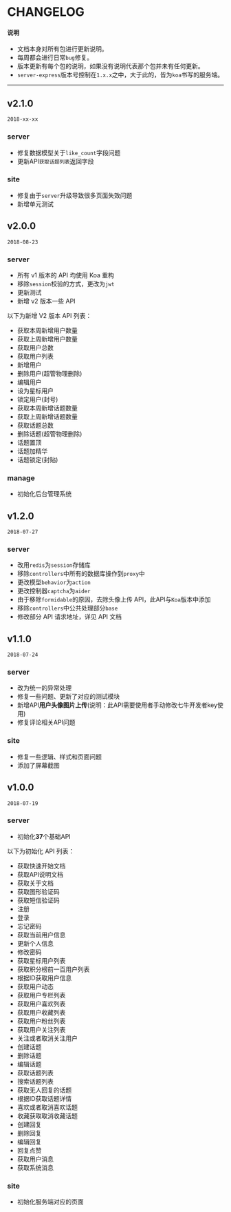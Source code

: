 # CHANGELOG

#### 说明

  * 文档本身对所有包进行更新说明。
  * 每周都会进行日常`bug`修复。
  * 版本更新有每个包的说明，如果没有说明代表那个包并未有任何更新。
  * `server-express`版本号控制在`1.x.x`之中，大于此的，皆为`koa`书写的服务端。

---

## v2.1.0

`2018-xx-xx`

### server

  - 修复数据模型关于`like_count`字段问题
  - 更新API`获取话题列表`返回字段

### site

  - 修复由于`server`升级导致很多页面失效问题
  - 新增单元测试

## v2.0.0

`2018-08-23`

### server

  - 所有 v1 版本的 API 均使用 Koa 重构
  - 移除`session`校验的方式，更改为`jwt`
  - 更新测试
  - 新增 v2 版本一些 API

以下为新增 V2 版本 API 列表：

  - 获取本周新增用户数量
  - 获取上周新增用户数量
  - 获取用户总数
  - 获取用户列表
  - 新增用户
  - 删除用户(超管物理删除)
  - 编辑用户
  - 设为星标用户
  - 锁定用户(封号)
  - 获取本周新增话题数量
  - 获取上周新增话题数量
  - 获取话题总数
  - 删除话题(超管物理删除)
  - 话题置顶
  - 话题加精华
  - 话题锁定(封贴)

### manage

  - 初始化后台管理系统

## v1.2.0

`2018-07-27`

### server

  - 改用`redis`为`session`存储库
  - 移除`controllers`中所有的数据库操作到`proxy`中
  - 更改模型`behavior`为`action`
  - 更改控制器`captcha`为`aider`
  - 由于移除`formidable`的原因，去除头像上传 API，此API与`Koa`版本中添加
  - 移除`controllers`中公共处理部分`base`
  - 修改部分 API 请求地址，详见 API 文档

## v1.1.0

`2018-07-24`

### server

  - 改为统一的异常处理
  - 修复一些问题、更新了对应的测试模块
  - 新增API**用户头像图片上传**(说明：此API需要使用者手动修改七牛开发者key使用)
  - 修复评论相关API问题

### site

  - 修复一些逻辑、样式和页面问题
  - 添加了屏幕截图

## v1.0.0

`2018-07-19`

### server

  - 初始化**37**个基础API

以下为初始化 API 列表：

  - 获取快速开始文档
  - 获取API说明文档
  - 获取关于文档
  - 获取图形验证码
  - 获取短信验证码
  - 注册
  - 登录
  - 忘记密码
  - 获取当前用户信息
  - 更新个人信息
  - 修改密码
  - 获取星标用户列表
  - 获取积分榜前一百用户列表
  - 根据ID获取用户信息
  - 获取用户动态
  - 获取用户专栏列表
  - 获取用户喜欢列表
  - 获取用户收藏列表
  - 获取用户粉丝列表
  - 获取用户关注列表
  - 关注或者取消关注用户
  - 创建话题
  - 删除话题
  - 编辑话题
  - 获取话题列表
  - 搜索话题列表
  - 获取无人回复的话题
  - 根据ID获取话题详情
  - 喜欢或者取消喜欢话题
  - 收藏获取取消收藏话题
  - 创建回复
  - 删除回复
  - 编辑回复
  - 回复点赞
  - 获取用户消息
  - 获取系统消息

### site

  - 初始化服务端对应的页面
